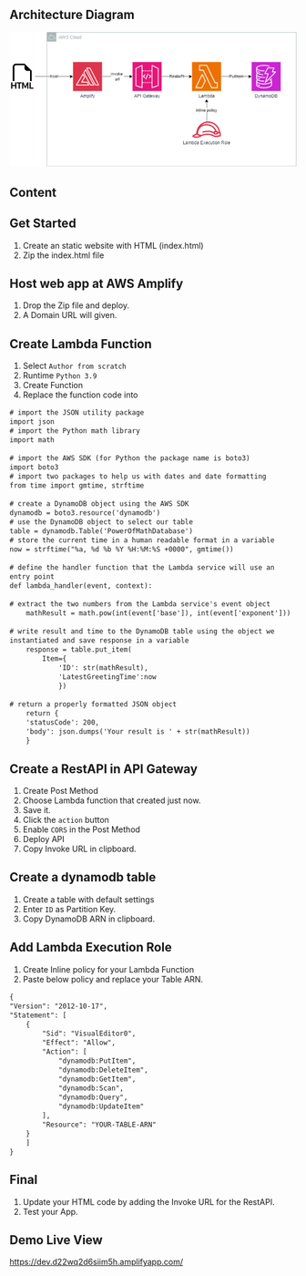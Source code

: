 


## Architecture Diagram

![Architecture Diagram](https://github.com/yyhao0422/end-to-end_webapp/blob/master/architecturediagram.png)



## Content

## Get Started

1. Create an static website with HTML (index.html)
2. Zip the index.html file

## Host web app at AWS Amplify
1. Drop the Zip file and deploy.
2. A Domain URL will given.

## Create Lambda Function
1. Select `Author from scratch` 
2. Runtime `Python 3.9`
3. Create Function
4. Replace the function code into

```
# import the JSON utility package
import json
# import the Python math library
import math

# import the AWS SDK (for Python the package name is boto3)
import boto3
# import two packages to help us with dates and date formatting
from time import gmtime, strftime

# create a DynamoDB object using the AWS SDK
dynamodb = boto3.resource('dynamodb')
# use the DynamoDB object to select our table
table = dynamodb.Table('PowerOfMathDatabase')
# store the current time in a human readable format in a variable
now = strftime("%a, %d %b %Y %H:%M:%S +0000", gmtime())

# define the handler function that the Lambda service will use an entry point
def lambda_handler(event, context):

# extract the two numbers from the Lambda service's event object
    mathResult = math.pow(int(event['base']), int(event['exponent']))

# write result and time to the DynamoDB table using the object we instantiated and save response in a variable
    response = table.put_item(
        Item={
            'ID': str(mathResult),
            'LatestGreetingTime':now
            })

# return a properly formatted JSON object
    return {
    'statusCode': 200,
    'body': json.dumps('Your result is ' + str(mathResult))
    }

```

## Create a RestAPI in API Gateway
1. Create Post Method
2. Choose Lambda function that created just now.
3. Save it.
4. Click the `action` button
4. Enable `CORS` in the Post Method
5. Deploy API
6. Copy Invoke URL in clipboard.

## Create a dynamodb table
1. Create a table with default settings
2. Enter `ID` as Partition Key.
2. Copy DynamoDB ARN in clipboard.

## Add Lambda Execution Role
1. Create Inline policy for your Lambda Function
2. Paste below policy and replace your Table ARN.
```
{
"Version": "2012-10-17",
"Statement": [
    {
        "Sid": "VisualEditor0",
        "Effect": "Allow",
        "Action": [
            "dynamodb:PutItem",
            "dynamodb:DeleteItem",
            "dynamodb:GetItem",
            "dynamodb:Scan",
            "dynamodb:Query",
            "dynamodb:UpdateItem"
        ],
        "Resource": "YOUR-TABLE-ARN"
    }
    ]
}

```

## Final
1. Update your HTML code by adding the Invoke URL for the RestAPI.
2. Test your App.


## Demo Live View

https://dev.d22wq2d6siim5h.amplifyapp.com/
